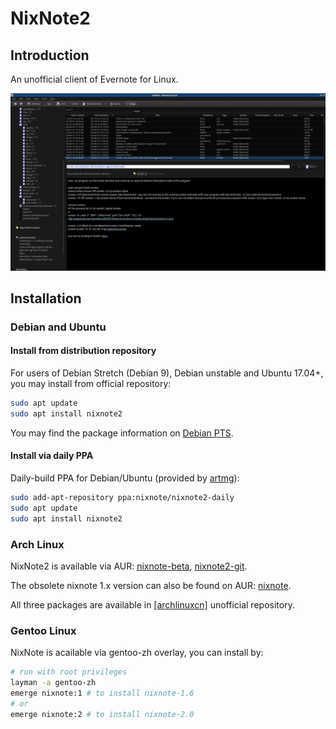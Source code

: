 # NixNote2

## Introduction

An unofficial client of Evernote for Linux.

![Nixnote](screenshot.png)

## Installation

### Debian and Ubuntu

#### Install from distribution repository

For users of Debian Stretch (Debian 9), Debian unstable and Ubuntu 17.04+, you may install
from official repository:

```bash
sudo apt update
sudo apt install nixnote2
```

You may find the package information on [Debian PTS](https://tracker.debian.org/pkg/nixnote2).

#### Install via daily PPA

Daily-build PPA for Debian/Ubuntu (provided by [artmg](https://github.com/artmg/nixnote2-packaging/wiki)):

```bash
sudo add-apt-repository ppa:nixnote/nixnote2-daily
sudo apt update
sudo apt install nixnote2
```

### Arch Linux

NixNote2 is available via AUR: [nixnote-beta](https://aur.archlinux.org/packages/nixnote-beta/),
[nixnote2-git](https://aur.archlinux.org/packages/nixnote2-git/).

The obsolete nixnote 1.x version can also be found on AUR: [nixnote](https://aur.archlinux.org/packages/nixnote/).

All three packages are available in [[archlinuxcn]](https://www.archlinuxcn.org/archlinux-cn-repo-and-mirror/)
unofficial repository.

### Gentoo Linux

NixNote is acailable via gentoo-zh overlay, you can install by:

```bash
# run with root privileges
layman -a gentoo-zh
emerge nixnote:1 # to install nixnote-1.6
# or
emerge nixnote:2 # to install nixnote-2.0
```
